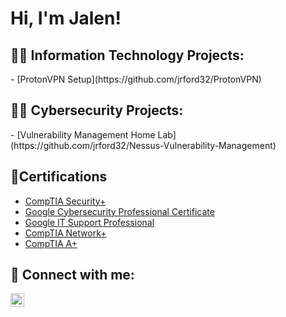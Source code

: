 <h1>Hi, I'm Jalen! 

<h2>👨‍💻 Information Technology Projects:</h2>
- [ProtonVPN Setup](https://github.com/jrford32/ProtonVPN)

<h2>👨‍💻 Cybersecurity Projects:</h2>
- [Vulnerability Management Home Lab](https://github.com/jrford32/Nessus-Vulnerability-Management)

<h2>📄Certifications</h2>

- [CompTIA Security+](http://verify.comptia.org/)
- [Google Cybersecurity Professional Certificate](https://coursera.org/verify/professional-cert/K4CPV8BJMYC8)
- [Google IT Support Professional](https://coursera.org/verify/professional-cert/99X6DLGGFYD8)
- [CompTIA Network+](http://verify.comptia.org/)
- [CompTIA A+](http://verify.comptia.org/)
  
<h2> 🤳 Connect with me:</h2>

[<img align="left" alt="JoshMadakor | LinkedIn" width="22px" src="https://cdn.jsdelivr.net/npm/simple-icons@v3/icons/linkedin.svg" />][linkedin]

[linkedin]: https://linkedin.com/in/jalen-ford-m-s-phr-48214a91

<!--
**joshmadakor1/joshmadakor1** is a ✨ _special_ ✨ repository because its `README.md` (this file) appears on your GitHub profile.

Here are some ideas to get you started:

- 🔭 I’m currently working on ...
- 🌱 I’m currently learning ...
- 👯 I’m looking to collaborate on ...
- 🤔 I’m looking for help with ...
- 💬 Ask me about ...
- 📫 How to reach me: ...
- 😄 Pronouns: ...
- ⚡ Fun fact: ...
-->
